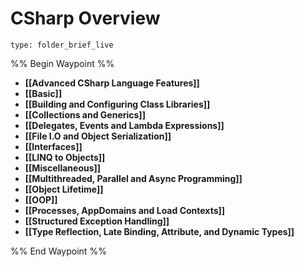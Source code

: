 # CSharp Overview
 
```ccard
type: folder_brief_live
```
 
%% Begin Waypoint %%
- **[[Advanced CSharp Language Features]]**
- **[[Basic]]**
- **[[Building and Configuring Class Libraries]]**
- **[[Collections and Generics]]**
- **[[Delegates, Events and Lambda Expressions]]**
- **[[File I.O and Object Serialization]]**
- **[[Interfaces]]**
- **[[LINQ to Objects]]**
- **[[Miscellaneous]]**
- **[[Multithreaded, Parallel and Async Programming]]**
- **[[Object Lifetime]]**
- **[[OOP]]**
- **[[Processes, AppDomains and Load Contexts]]**
- **[[Structured Exception Handling]]**
- **[[Type Reflection, Late Binding, Attribute, and Dynamic Types]]**

%% End Waypoint %%